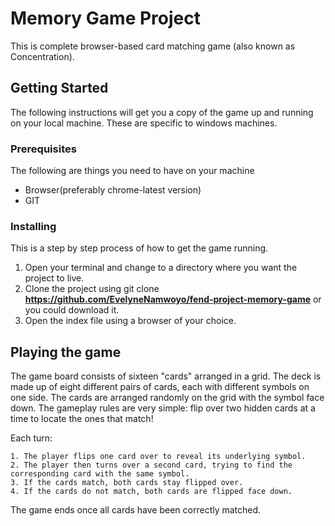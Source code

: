 Memory Game Project
===============================
This is complete browser-based card matching game (also known as Concentration).
## Getting Started

The following instructions will get you a copy of the game up and running on your local machine. These are specific to windows machines.
### Prerequisites

The following are things you need to have on your machine
* Browser(preferably chrome-latest version)
* GIT
### Installing
This is a step by step process of how to get the game running.
1. Open your terminal and change to a directory where you want the project to live.
2. Clone the project using git clone **https://github.com/EvelyneNamwoyo/fend-project-memory-game** or you could download it.
3. Open the index file using a browser of your choice.
## Playing the game
The game board consists of sixteen "cards" arranged in a grid. The deck is made up of eight different pairs of cards, each with different symbols on one side. The cards are arranged randomly on the grid with the symbol face down. The gameplay rules are very simple: flip over two hidden cards at a time to locate the ones that match!

Each turn:

    1. The player flips one card over to reveal its underlying symbol.
    2. The player then turns over a second card, trying to find the corresponding card with the same symbol.
    3. If the cards match, both cards stay flipped over.
    4. If the cards do not match, both cards are flipped face down.
The game ends once all cards have been correctly matched.
